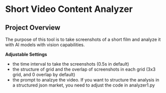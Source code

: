 # Short Video Content Analyzer

## Project Overview
The purpose of this tool is to take screenshots of a short film and analyze it with AI models with vision capabilities.

**Adjustable Settings**
- the time interval to take the screenshots (0.5s in default)
- the structure of grid and the overlap of screenshots in each grid (3x3 grid, and 0 overlap by default)
- the prompt to analzye the video. If you want to structure the analysis in a structured json market, you need to adjust the code in analyzer1.py